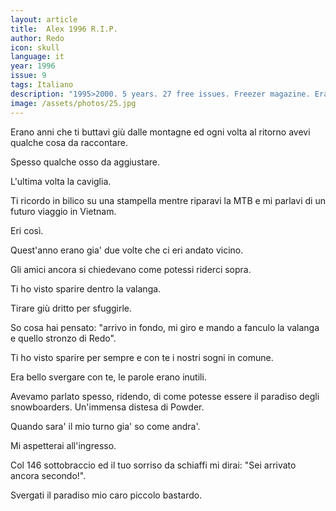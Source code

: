 ```yaml
---
layout: article
title:  Alex 1996 R.I.P.
author: Redo
icon: skull
language: it
year: 1996
issue: 9
tags: Italiano
description: "1995>2000. 5 years. 27 free issues. Freezer magazine. Erano anni che ti buttavi giù dalle montagne ed ogni volta al ritorno avevi qualche cosa da raccontare. Spesso qualche osso da aggiustare. L'ultima volta la caviglia. "
image: /assets/photos/25.jpg
---
```


Erano anni che ti buttavi giù dalle montagne ed ogni volta al ritorno avevi qualche cosa da raccontare.

Spesso qualche osso da aggiustare.

L'ultima volta la caviglia.

Ti ricordo in bilico su una stampella mentre riparavi la MTB e mi parlavi di un futuro viaggio in Vietnam.

Eri così.

Quest'anno erano gia' due volte che ci eri andato vicino.

Gli amici ancora si chiedevano come potessi riderci sopra.

Ti ho visto sparire dentro la valanga.

Tirare giù dritto per sfuggirle.

So cosa hai pensato: "arrivo in fondo, mi giro e mando a fanculo la valanga e quello stronzo di Redo".

Ti ho visto sparire per sempre e con te i nostri sogni in comune.

Era bello svergare con te, le parole erano inutili.

Avevamo parlato spesso, ridendo, di come potesse essere il paradiso degli snowboarders.
Un'immensa distesa di Powder.

Quando sara' il mio turno gia' so come andra'.

Mi aspetterai all'ingresso.

Col 146 sottobraccio ed il tuo sorriso da schiaffi mi dirai: "Sei arrivato ancora secondo!".

Svergati il paradiso mio caro piccolo bastardo.
